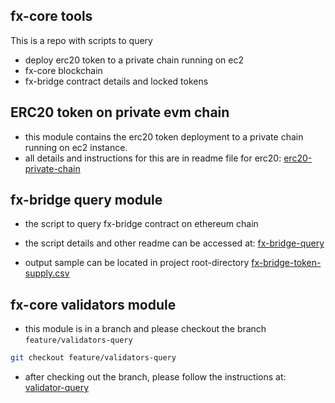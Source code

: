 ## fx-core tools

This is a repo with scripts to query
- deploy erc20 token to a private chain running on ec2
- fx-core blockchain
- fx-bridge contract details and locked tokens

## ERC20 token on private evm chain

- this module contains the erc20 token deployment to a private chain running on ec2 instance.
- all details and instructions for this are in readme file for erc20:
[erc20-private-chain](./docs/erc20-private-chain.MD)

## fx-bridge query module

- the script to query fx-bridge contract on ethereum chain 
- the script details and other readme can be accessed at:
  [fx-bridge-query](./docs/fx-bridge-query.MD)

- output sample can be located in project root-directory
  [fx-bridge-token-supply.csv](./fx-bridge-token-supply.csv)

## fx-core validators module

- this module is in a branch and please checkout the branch `feature/validators-query`

```bash
git checkout feature/validators-query
```

- after checking out the branch, please follow the instructions at:
 [validator-query](./docs/validator-query.MD)